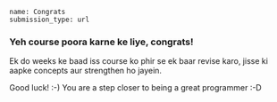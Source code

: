 ```ngMeta
name: Congrats
submission_type: url
```

### Yeh course poora karne ke liye, congrats! 

Ek do weeks ke baad iss course ko phir se ek baar revise karo, jisse ki aapke concepts aur strengthen ho jayein.

Good luck! :-)
You are a step closer to being a great programmer :-D